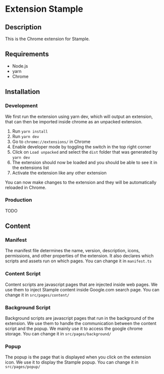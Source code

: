 # Extension Stample

## Description

This is the Chrome extension for Stample.

## Requirements

- Node.js
- yarn
- Chrome

## Installation

### Development

We first run the extension using yarn dev, which will output an extension, that can then be imported inside chrome as an unpacked extension.

1. Run `yarn install`
2. Run `yarn dev`
3. Go to `chrome://extensions/` in Chrome
4. Enable developer mode by toggling the switch in the top right corner
5. Click on `Load unpacked` and select the `dist` folder that was generated by `yarn dev`
6. The extension should now be loaded and you should be able to see it in the extensions list
7. Activate the extension like any other extension

You can now make changes to the extension and they will be automatically reloaded in Chrome.

### Production

TODO

## Content

### Manifest

The manifest file determines the name, version, description, icons, permissions, and other properties of the extension. It also declares which scripts and assets run on which pages.
You can change it in `manifest.ts`

### Content Script

Content scripts are javascript pages that are injected inside web pages. We use them to inject Stample content inside Google.com search page.
You can change it in `src/pages/content/`

### Background Script

Background scripts are javascript pages that run in the background of the extension. We use them to handle the communication between the content script and the popup. We mainly use it to access the google chrome storage.
You can change it in `src/pages/background/`

### Popup

The popup is the page that is displayed when you click on the extension icon. We use it to display the Stample popup.
You can change it in `src/pages/popup/`
